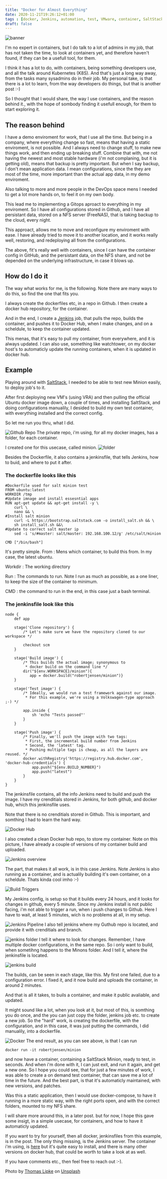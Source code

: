 ```yaml
---
title: "Docker for Almost Everything"
date: 2020-11-21T19:26:12+01:00
tags : [docker, Jenkins, automation, test, VMware, container, SaltStack, Minion, K8S]
draft: false
---
```

![banner](thomas-lipke-kkXDhAUnxYI-unsplash.jpg)

I'm no expert in containers, but I do talk to a lot of admins in my job, that has not taken the time, to look at containers yet, and therefore haven't found, if they can be a usefull tool, for them.

I think it has a lot to do, with containers, being something developers use, and all the talk around Kubernetes (K8S). And that's just a long way away, from the tasks many sysadmins do in their job. My personal take, is that there is a lot to learn, from the way developers do things, but that is another post :-) 

So I thought that I would share, the way I use containers, and the reason behind it., with the hope of sombody finding it usefull enough, for them to start exploring it. 

## The reason behind

I have a demo enviroment for work, that I use all the time. 
But being in a company, where everything change so fast, means that having a static enviroment, is not possible. And I always need to change stuff, to make new things work, and then ending up breaking stuff.
Combine that with, me not having the newest and most stable hardware (i'm not complaning, but it is getting old), means that backup is pretty important. But when I say backup, I don't mean application data. I mean configurations, since the they are most of the time, more important than the actual app data, in my demo enviroment. 

Also talking to more and more people in the DevOps space mens I needed to get a lot more hands on, to feel it on my own body.

This lead me to implementing a Gitops aproact to everything in my enviroment. 
So I have all configurations stored in Github, and I have all persistant data, stored on a NFS server (FreeNAS), that is taking backup to the cloud, every night. 

This approact, allows me to move and reconfigure my enviroment with ease. I have already tried to move it to another location, and it works really well, restoring, and redeploying all from the configurations.

The above, fit's really well with containers, since I can have the container config in GitHub, and the persistant data, on the NFS share, and not be depended on the underlying infrastructure, in case it blows up.

## How do I do it

The way what works for me, is the following.
Note there are many ways to do this, so find the one that fits you.

I always create the dockerfiles etc, in a repo in Github.
I then create a docker hub repository, for the container.

And in the end, I create a [Jenkins](https://www.jenkins.io) job, that pulls the repo, builds the container, and pushes it to Docker Hub, when I make changes, and on a scheldule, to keep the container updated.

This menas, that it's easy to pull my container, from everywhere, and it is always updated.
I can also use, something like watchtower, on my docker host's to automaticly update the running containers, when it is updated in docker hub. 

## Example

Playing around with [SaltStack](https://www.saltstack.com), I needed to be able to test new Minion easily, to deploy job's to it. 

After first deploying new VM's (using VRA) and then pulling the official Ubuntu docker image down, a couple of times, and installing SaltStack, and doing configurations manualily, I desided to build my own test container, with everything installed and the correct config.

So let me run you thru, what I did.

![Github Repo](github-overview.png)
The private repo, i'm using, for all my docker images, has a folder, for each container. 

I created one for this usecase, called minion.
![folder](github-minion.png)

Besides the Dockerfile, it also contains a jenkinsfile, that tells Jenkins, how to buid, and where to put it after.

### The dockerfile looks like this

```
#Dockerfile used for salt minion test
FROM ubuntu:latest
WORKDIR /tmp
#Update imnage and install essesntial apps
RUN apt-get update && apt-get install -y \
    curl \
    nano && \
#Install salt minion
    curl -L https://bootstrap.saltstack.com -o install_salt.sh && \
    sh install_salt.sh &&\
#Update to correct salt master ip
    sed -i 's/#master: salt/master: 192.168.100.12/g' /etc/salt/minion

CMD ["/bin/bash"]
```

It's pretty simple. 
From : Mens which container, to build this from. In my case, the latest ubuntu.

Workdir : The working directory

Run : The commands to run. Note I run as much as possible, as a one liner, to keep the size of the container to minimum.

CMD : the command to run in the end, in this case just a bash terminal.

### The jenkinsfile look like this

```
node {
    def app

    stage('Clone repository') {
        /* Let's make sure we have the repository cloned to our workspace */

        checkout scm
    }

    stage('Build image') {
        /* This builds the actual image; synonymous to
         * docker build on the command line */
        dir("${env.WORKSPACE}/minion"){
           app = docker.build("robertjensen/minion")}     
    }

    stage('Test image') {
        /* Ideally, we would run a test framework against our image.
         * For this example, we're using a Volkswagen-type approach ;-) */

        app.inside {
            sh 'echo "Tests passed"'
        }
    }

    stage('Push image') {
        /* Finally, we'll push the image with two tags:
         * First, the incremental build number from Jenkins
         * Second, the 'latest' tag.
         * Pushing multiple tags is cheap, as all the layers are reused. */
        docker.withRegistry('https://registry.hub.docker.com', 'docker-hub-credentials') {
            app.push("${env.BUILD_NUMBER}")
            app.push("latest")
        }
    }
}
```

The jenkinsfile contains, all the info Jenkins need to build and push the image.
I have my crenditials stored in Jenkins, for both github, and docker hub, which this jenkinsfile uses. 

Note that there is no crenditials stored in Github. This is important, and somthing I had to learn the hard way. 

![Docker Hub](docker-hub.png)

I also created a clean Docker hub repo, to store my container. 
Note on this picture, I have already a couple of versions of my container build and uploaded.

![Jenkins overview](jenkins-overview.png)

The part, that makes it all work, is in this case Jenkins.
Note Jenkins is also running as a container, and is actualily building it's own container, on a scheldule. Thats kinda cool imho :-) 

![Build Triggers](jenkins-build-trigger.png)

My Jenkins config, is setup so that it builds every 24 hours, and it looks for changes in github, every 5 minute.
Since my Jenkins install is not public facing, i'm not able to trigger a run, when i push changes to Github. Here I have to wait, at least 5 minutes, wich is no problems at all, in my setup.

![Jenkins Pipeline](jenkins-pipeline.png)
I also tell jenkins where my Guthub repo is located, and provide it with crenditials and branch.

![jenkins folder](jenkins-folder.png)
I tell it where to look for changes. Remember, I have multiple docker configurations, in the same repo. So i only want to build, when sometihng happens to the Minons folder.
And I tell it, where the jenkinsfile is located.

![jenkins build](jenkins-build.png)

The builds, can be seen in each stage, like this. 
My first one failed, due to a configuration error. I fixed it, and it now build and uploads the container, in around 2 minutes. 

And that is all it takes, to buils a container, and make it public avaliable, and updated.

It might sound like a lot, when you look at it, but most of this, is somthing you do once, and the you can just copy the folder, jenkins job etc. to create a new job. So the "hard" work, is creating the dockerfile, with the configuration, and in this case, it was just putting the commands, I did manualily, into a dockerfile.

![Docker](docker-run.png)
The end result, as you can see above, is that I can run
```
docker run -it robertjensen/minion
```

and now have a container, containing a SaltStack Minion, ready to test, in seconds. And when i'm done with it, I can just exit, and run it again, and get a new one. So I hope you could see, that for just a few minutes of work, I was able to create a on demand test container, that can save me a lot of time in the future. And the best part, is that it's automaticly maintained, with new versions, and patches. 

Was this a static application, then I would use docker-compose, to have it running in a more static way, with the right ports open, and with the correct folders, mounted to my NFS share.

I will share more around this, in a later post.
but for now, I hope this gave some insigt, in a simple usecase, for containers, and how to have it automaticly updated.

If you want to try for yourself, then all docker, jenkinsfiles from this example, is in the post.
The only thing missing, is the Jenkins server. The container i'm using, is [here](https://hub.docker.com/r/robertjensen/jenkins) but it's quite easy to install, and there is many other versions on docker hub, that could be worth to take a look at as well.

If you have comments etc., then feel free to reach out :-). 

<span>Photo by <a href="https://unsplash.com/@t_lipke?utm_source=unsplash&amp;utm_medium=referral&amp;utm_content=creditCopyText">Thomas Lipke</a> on <a href="https://unsplash.com/s/photos/whale?utm_source=unsplash&amp;utm_medium=referral&amp;utm_content=creditCopyText">Unsplash</a></span>